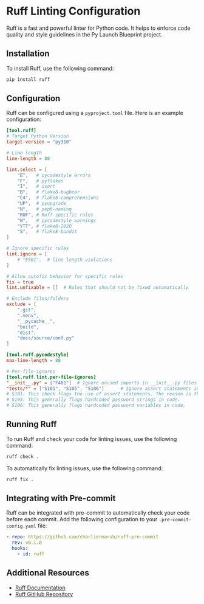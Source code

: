 # Ruff Linting Configuration

Ruff is a fast and powerful linter for Python code. It helps to enforce code quality and style guidelines in the Py Launch Blueprint project.

## Installation

To install Ruff, use the following command:

```bash
pip install ruff
```

## Configuration

Ruff can be configured using a `pyproject.toml` file. Here is an example configuration:

```toml
[tool.ruff]
# Target Python Version
target-version = "py310"

# Line length
line-length = 88

lint.select = [
    "E",   # pycodestyle errors
    "F",   # pyflakes
    "I",   # isort
    "B",   # flake8-bugbear
    "C4",  # flake8-comprehensions
    "UP",  # pyupgrade
    "N",   # pep8-naming
    "RUF", # Ruff-specific rules
    "W",   # pycodestyle warnings
    "YTT", # flake8-2020
    "S",   # flake8-bandit
]

# Ignore specific rules
lint.ignore = [
    # "E501",  # line length violations
]

# Allow autofix behavior for specific rules
fix = true
lint.unfixable = []  # Rules that should not be fixed automatically

# Exclude files/folders
exclude = [
    ".git",
    ".venv",
    "__pycache__",
    "build",
    "dist",
    "docs/source/conf.py"
]

[tool.ruff.pycodestyle]
max-line-length = 88

# Per-file-ignores
[tool.ruff.lint.per-file-ignores]
"__init__.py" = ["F401"]  # Ignore unused imports in __init__.py files
"tests/*" = ["S101", "S105", "S106"]      # Ignore assert statements in tests
# S101: This check flags the use of assert statements. The reason is that assert statements are removed when Python code is optimized (run with the -O flag), which can lead to security vulnerabilities if assert is used for security checks.
# S105: This generally flags hardcoded password strings in code.
# S106: This generally flags hardcoded password variables in code.
```

## Running Ruff

To run Ruff and check your code for linting issues, use the following command:

```bash
ruff check .
```

To automatically fix linting issues, use the following command:

```bash
ruff fix .
```

## Integrating with Pre-commit

Ruff can be integrated with pre-commit to automatically check your code before each commit. Add the following configuration to your `.pre-commit-config.yaml` file:

```yaml
- repo: https://github.com/charliermarsh/ruff-pre-commit
  rev: v0.1.0
  hooks:
    - id: ruff
```

## Additional Resources

- [Ruff Documentation](https://github.com/charliermarsh/ruff)
- [Ruff GitHub Repository](https://github.com/charliermarsh/ruff)
